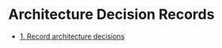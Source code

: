# Architecture Decision Records

- [1. Record architecture decisions](0001-record-architecture-decisions.md)
